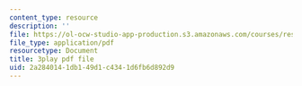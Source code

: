 ```yaml
---
content_type: resource
description: ''
file: https://ol-ocw-studio-app-production.s3.amazonaws.com/courses/res-6-012-introduction-to-probability-spring-2018/2a2840141db149d1c4341d6fb6d892d9_nYe4OZVCnIs.pdf
file_type: application/pdf
resourcetype: Document
title: 3play pdf file
uid: 2a284014-1db1-49d1-c434-1d6fb6d892d9
---
```

